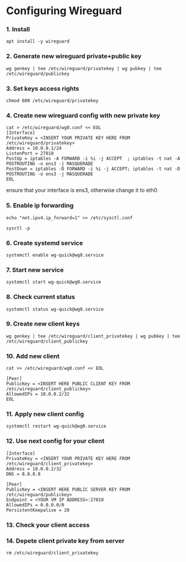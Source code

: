 # Configuring Wireguard

### 1. Install
```
apt install -y wireguard
```
### 2. Generate new wireguard private+public key
```
wg genkey | tee /etc/wireguard/privatekey | wg pubkey | tee /etc/wireguard/publickey
```
### 3. Set keys access rights
```
chmod 600 /etc/wireguard/privatekey
```
### 4. Create new wireguard config with new private key
```
cat > /etc/wireguard/wg0.conf << EOL
[Interface]
PrivateKey = <INSERT YOUR PRIVATE KEY HERE FROM /etc/wireguard/privatekey>
Address = 10.0.0.1/24
ListenPort = 27010
PostUp = iptables -A FORWARD -i %i -j ACCEPT  ; iptables -t nat -A POSTROUTING -o ens3 -j MASQUERADE
PostDown = iptables -D FORWARD -i %i -j ACCEPT; iptables -t nat -D POSTROUTING -o ens3 -j MASQUERADE
EOL
```
ensure that your interface is ens3, otherwise change it to eth0
### 5. Enable ip forwarding
```
echo "net.ipv4.ip_forward=1" >> /etc/sysctl.conf
```
```
sysctl -p
```
### 6. Create systemd service
```
systemctl enable wg-quick@wg0.service
```
### 7. Start new service
```
systemctl start wg-quick@wg0.service
```
### 8. Check current status
```
systemctl status wg-quick@wg0.service
```
### 9. Create new client keys
```
wg genkey | tee /etc/wireguard/client_privatekey | wg pubkey | tee /etc/wireguard/client_publickey
```
### 10. Add new client
```
cat >> /etc/wireguard/wg0.conf << EOL

[Peer]
PublicKey = <INSERT HERE PUBLIC CLIENT KEY FROM /etc/wireguard/client_publickey>
AllowedIPs = 10.0.0.2/32
EOL
```
### 11. Apply new client config
```
systemctl restart wg-quick@wg0.service
```
### 12. Use next config for your client
```
[Interface]
PrivateKey = <INSERT YOUR PRIVATE KEY HERE FROM /etc/wireguard/client_privatekey>
Address = 10.0.0.2/32
DNS = 8.8.8.8

[Peer]
PublicKey = <INSERT HERE PUBLIC SERVER KEY FROM /etc/wireguard/publickey>
Endpoint = <YOUR VM IP ADDRESS>:27010
AllowedIPs = 0.0.0.0/0
PersistentKeepalive = 20
```
### 13. Check your client access
### 14. Depete client private key from server
```
rm /etc/wireguard/client_privatekey
```